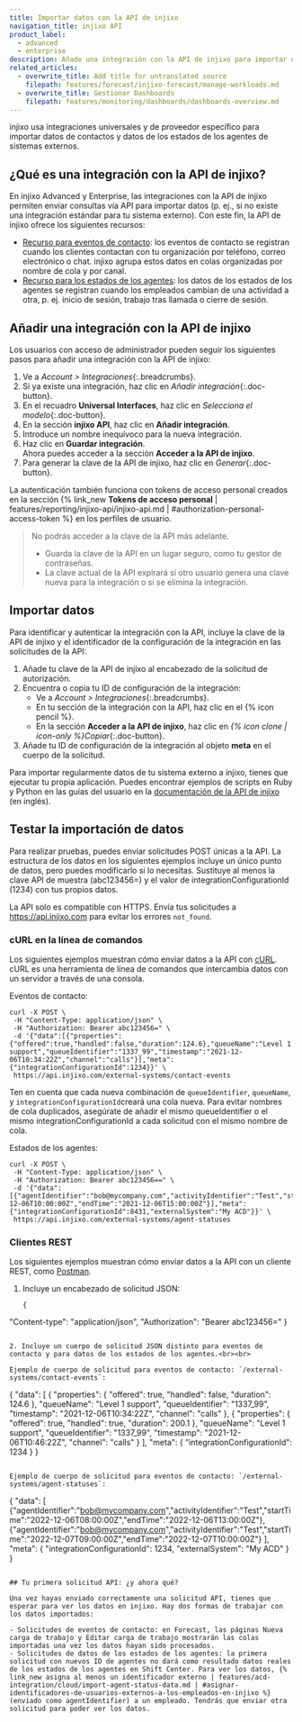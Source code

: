 ```yaml
---
title: Importar datos con la API de injixo
navigation_title: injixo API
product_label:
  - advanced
  - enterprise
description: Añade una integración con la API de injixo para importar datos de contactos y datos de los estados de los agentes de tu sistema externo.
related_articles:
  - overwrite_title: Add title for untranslated source
    filepath: features/forecast/injixo-forecast/manage-workloads.md
  - overwrite_title: Gestionar Dashboards
    filepath: features/monitoring/dashboards/dashboards-overview.md
---
```


injixo usa integraciones universales y de proveedor específico para importar datos de contactos y datos de los estados de los agentes de sistemas externos.

## ¿Qué es una integración con la API de injixo?

En injixo Advanced y Enterprise, las integraciones con la API de injixo permiten enviar consultas vía API para importar datos (p.&nbsp;ej., si no existe una integración estándar para tu sistema externo). Con este fin, la API de injixo ofrece los siguientes recursos:

- [Recurso para eventos de contacto](https://api.injixo.com/resources/integration_contact_event/): los eventos de contacto se registran cuando los clientes contactan con tu organización por teléfono, correo electrónico o chat. injixo agrupa estos datos en colas organizadas por nombre de cola y por canal.
- [Recurso para los estados de los agentes](https://api.injixo.com/resources/integration_agent_status/): los datos de los estados de los agentes se registran cuando los empleados cambian de una actividad a otra, p.&nbsp;ej. inicio de sesión, trabajo tras llamada o cierre de sesión.

## Añadir una integración con la API de injixo

Los usuarios con acceso de administrador pueden seguir los siguientes pasos para añadir una integración con la API de injixo:

1. Ve a _Account > Integraciones_{:.breadcrumbs}.
2. Si ya existe una integración, haz clic en _Añadir integración_{:.doc-button}.
3. En el recuadro **Universal Interfaces**, haz clic en _Selecciona el modelo_{:.doc-button}.
4. En la sección **injixo API**, haz clic en **Añadir integración**.
5. Introduce un nombre inequívoco para la nueva integración.
6. Haz clic en **Guardar integración**.<br>Ahora puedes acceder a la sección **Acceder a la API de injixo**.
7. Para generar la clave de la API de injixo, haz clic en _Generar_{:.doc-button}.

La autenticación también funciona con tokens de acceso personal creados en la sección {% link_new **Tokens de acceso personal** | features/reporting/injixo-api/injixo-api.md | #authorization-personal-access-token %} en los perfiles de usuario.

> No podrás acceder a la clave de la API más adelante. 
>
> - Guarda la clave de la API en un lugar seguro, como tu gestor de contraseñas.
> - La clave actual de la API expirará si otro usuario genera una clave nueva para la integración o si se elimina la integración.

## Importar datos <a id="import-contact-or-agent-status-data">

Para identificar y autenticar la integración con la API, incluye la clave de la API de injixo y el identificador de la configuración de la integración en las solicitudes de la API:

1. Añade tu clave de la API de injixo al encabezado de la solicitud de autorización.
2. Encuentra o copia tu ID de configuración de la integración:
    - Ve a _Account > Integraciones_{:.breadcrumbs}.
    - En tu sección de la integración con la API, haz clic en el {% icon pencil %}.
    - En la sección **Acceder a la API de injixo**, haz clic en _{% icon clone | icon-only %}Copiar_{:.doc-button}.
3. Añade tu ID de configuración de la integración al objeto **meta** en el cuerpo de la solicitud.

Para importar regularmente datos de tu sistema externo a injixo, tienes que ejecutar tu propia aplicación. Puedes encontrar ejemplos de scripts en Ruby y Python en las guías del usuario en la [documentación de la API de injixo](https://api.injixo.com) (en inglés).

## Testar la importación de datos

Para realizar pruebas, puedes enviar solicitudes POST únicas a la API. La estructura de los datos en los siguientes ejemplos incluye un único punto de datos, pero puedes modificarlo si lo necesitas. Sustituye al menos la clave API de muestra (abc123456=) y el valor de integrationConfigurationId (1234) con tus propios datos.

La API solo es compatible con HTTPS. Envía tus solicitudes a https://api.injixo.com para evitar los errores `not_found`.

### cURL en la línea de comandos

Los siguientes ejemplos muestran cómo enviar datos a la API con [cURL](https://curl.se/). cURL es una herramienta de línea de comandos que intercambia datos con un servidor a través de una consola.

Eventos de contacto:

```
curl -X POST \
 -H "Content-Type: application/json" \
 -H "Authorization: Bearer abc123456=" \
 -d '{"data":[{"properties":{"offered":true,"handled":false,"duration":124.6},"queueName":"Level 1 support","queueIdentifier":"1337_99","timestamp":"2021-12-06T10:34:22Z","channel":"calls"}],"meta":{"integrationConfigurationId":1234}}' \
 https://api.injixo.com/external-systems/contact-events
```

Ten en cuenta que  cada nueva combinación de `queueIdentifier`, `queueName`, y `integrationConfigurationId`creará una cola nueva. Para evitar nombres de cola duplicados, asegúrate de añadir el mismo queueIdentifier o el mismo integrationConfigurationId a cada solicitud con el mismo nombre de cola. 

Estados de los agentes:

```
curl -X POST \
 -H "Content-Type: application/json" \
 -H "Authorization: Bearer abc123456==" \
 -d '{"data":[{"agentIdentifier":"bob@mycompany.com","activityIdentifier":"Test","startTime":"2021-12-06T10:00:00Z","endTime":"2021-12-06T15:00:00Z"}],"meta":{"integrationConfigurationId":8431,"externalSystem":"My ACD"}}' \
 https://api.injixo.com/external-systems/agent-statuses
```

### Clientes REST

Los siguientes ejemplos muestran cómo enviar datos a la API con un cliente REST, como [Postman](https://www.postman.com/downloads/).

1. Incluye un encabezado de solicitud JSON:

   ```
   {
  "Content-type": "application/json",
  "Authorization": "Bearer abc123456="
}
   ```

2. Incluye un cuerpo de solicitud JSON distinto para eventos de contacto y para datos de los estados de los agentes.<br><br>

   Ejemplo de cuerpo de solicitud para eventos de contacto: `/external-systems/contact-events`:

   ```
   {
  "data": [
    {
      "properties": { "offered": true, "handled": false, "duration": 124.6 },
      "queueName": "Level 1 support",
      "queueIdentifier": "1337_99",
      "timestamp": "2021-12-06T10:34:22Z",
      "channel": "calls"
    },
    {
      "properties": { "offered": true, "handled": true, "duration": 200.1 },
      "queueName": "Level 1 support",
      "queueIdentifier": "1337_99",
      "timestamp": "2021-12-06T10:46:22Z",
      "channel": "calls"
    }
  ],
  "meta": { "integrationConfigurationId": 1234 }
}
   ```

   Ejemplo de cuerpo de solicitud para eventos de contacto: `/external-systems/agent-statuses`:

   ```
   {
  "data": [
    {"agentIdentifier":"bob@mycompany.com","activityIdentifier":"Test","startTime":"2022-12-06T08:00:00Z","endTime":"2022-12-06T13:00:00Z"},
    {"agentIdentifier":"bob@mycompany.com","activityIdentifier":"Test","startTime":"2022-12-07T09:00:00Z","endTime":"2022-12-07T10:00:00Z"}
  ],
  "meta": {
    "integrationConfigurationId": 1234,
    "externalSystem": "My ACD"
  }
}
   ```

## Tu primera solicitud API: ¿y ahora qué?

Una vez hayas enviado correctamente una solicitud API, tienes que esperar para ver los datos en injixo. Hay dos formas de trabajar con los datos importados:

- Solicitudes de eventos de contacto: en Forecast, las páginas Nueva carga de trabajo y Editar carga de trabajo mostrarán las colas importadas una vez los datos hayan sido procesados.
- Solicitudes de datos de los estados de los agentes: la primera solicitud con nuevos ID de agentes no dará como resultado datos reales de los estados de los agentes en Shift Center. Para ver los datos, {% link_new asigna al menos un identificador externo | features/acd-integration/cloud/import-agent-status-data.md | #asignar-identificadores-de-usuarios-externos-a-los-empleados-en-injixo %} (enviado como agentIdentifier) a un empleado. Tendrás que enviar otra solicitud para poder ver los datos.
